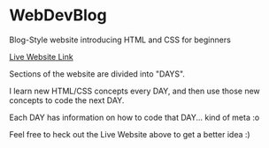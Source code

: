 # WebDevBlog


Blog-Style website introducing HTML and CSS for beginners

[Live Website Link](https://zaeyyd.github.io/WebDevBlog)

Sections of the website are divided into "DAYS". 

I learn new HTML/CSS concepts every DAY, and then use those new concepts to code the next DAY. 

Each DAY has information on how to code that DAY... kind of meta :o 

Feel free to heck out the Live Website above to get a better idea :)



